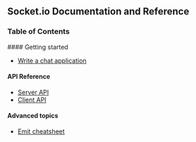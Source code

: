 ## Socket.io Documentation and Reference

### Table of Contents

#### Getting started

  - [Write a chat application](http://socket.io/get-started/chat/)

#### API Reference

  - [Server API](API.md)
  - [Client API](https://github.com/socketio/socket.io-client/blob/master/docs/API.md)

#### Advanced topics

  - [Emit cheatsheet](emit.md)
